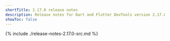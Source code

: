 ```yaml
---
shortTitle: 2.17.0 release notes
description: Release notes for Dart and Flutter DevTools version 2.17.0.
showToc: false
---
```


{% include ./release-notes-2.17.0-src.md %}
